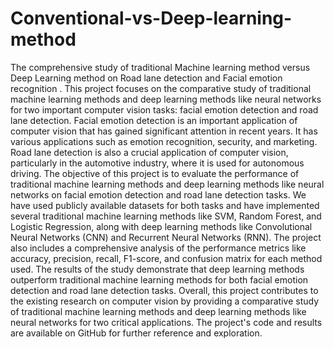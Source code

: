 # Conventional-vs-Deep-learning-method
The comprehensive study of traditional Machine learning method versus Deep Learning method on Road lane detection and Facial emotion recognition .
This project focuses on the comparative study of traditional machine learning methods and deep learning methods like neural networks for two important computer vision tasks: facial emotion detection and road lane detection.
Facial emotion detection is an important application of computer vision that has gained significant attention in recent years. It has various applications such as emotion recognition, security, and marketing. Road lane detection is also a crucial application of computer vision, particularly in the automotive industry, where it is used for autonomous driving.
The objective of this project is to evaluate the performance of traditional machine learning methods and deep learning methods like neural networks on facial emotion detection and road lane detection tasks. We have used publicly available datasets for both tasks and have implemented several traditional machine learning methods like SVM, Random Forest, and Logistic Regression, along with deep learning methods like Convolutional Neural Networks (CNN) and Recurrent Neural Networks (RNN).
The project also includes a comprehensive analysis of the performance metrics like accuracy, precision, recall, F1-score, and confusion matrix for each method used. The results of the study demonstrate that deep learning methods outperform traditional machine learning methods for both facial emotion detection and road lane detection tasks.
Overall, this project contributes to the existing research on computer vision by providing a comparative study of traditional machine learning methods and deep learning methods like neural networks for two critical applications. The project's code and results are available on GitHub for further reference and exploration.
